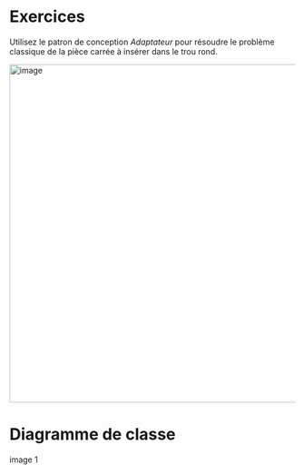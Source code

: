 # Exercices 

Utilisez le patron de conception *Adaptateur* pour résoudre le problème classique de la pièce carrée à insérer dans le trou rond.

<img width="596" alt="image" src="https://user-images.githubusercontent.com/98129570/153765582-ace9d6d2-9e9a-47a2-9c27-6534e3c59720.png">

# Diagramme de classe

image 1



